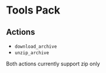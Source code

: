 # Tools Pack

## Actions

* `download_archive`
* `unzip_archive`

Both actions currently support zip only
